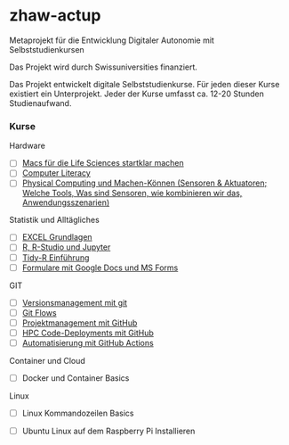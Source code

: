# zhaw-actup
Metaprojekt für die Entwicklung Digitaler Autonomie mit Selbststudienkursen

Das Projekt wird durch Swissuniversities finanziert. 

Das Projekt entwickelt digitale Selbststudienkurse. Für jeden dieser Kurse existiert ein Unterprojekt. Jeder der Kurse umfasst ca. 12-20 Stunden Studienaufwand. 

### Kurse 

Hardware
- [ ] [Macs für die Life Sciences startklar machen](//github.com/dxiai/actup-Macs-fuer-die-Life-Sciences/blob/main/README.md)
- [ ] [Computer Literacy](//github.com/dxiai/actup-Computer-Literacy/tree/main)
- [ ] [Physical Computing und Machen-Können (Sensoren & Aktuatoren; Welche Tools, Was sind Sensoren, wie kombinieren wir das, Anwendungsszenarien)](//github.com/dxiai/machen-koennen)

Statistik und Alltägliches
- [ ] [EXCEL Grundlagen](//github.com/dxiai/actup-excel-basics)
- [ ] [R, R-Studio und Jupyter](//github.com/dxiai/r-einstieg)
- [ ] [Tidy-R Einführung](//github.com/dxiai/actup-modern-r-basics)
- [ ] [Formulare mit Google Docs und MS Forms](//github.com/dxiai/Formulare-mit-Google-Docs-und-MS-Forms)

GIT
- [ ] [Versionsmanagement mit git](//github.com/dxiai/actup-git-basics)
- [ ] [Git Flows](//github.com/dxiai/actup-git-flows)
- [ ] [Projektmanagement mit GitHub](//github.com/dxiai/actup-github-projektmanagement)
- [ ] [HPC Code-Deployments mit GitHub](//github.com/dxiai/actup-HPC-Code-Deployments-mit-GitHub)
- [ ] [Automatisierung mit GitHub Actions](//github.com/dxiai/actup-Automatisierung-mit-GitHub-Actions)

Container und Cloud
- [ ] Docker und Container Basics

Linux
- [ ] Linux Kommandozeilen Basics
- [ ] Ubuntu Linux auf dem Raspberry Pi Installieren

